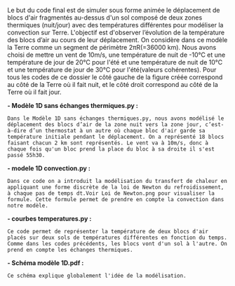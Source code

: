 Le but du code final est de simuler sous forme animée le déplacement de blocs d'air fragmentés au-dessus d'un sol composé de deux zones thermiques (nuit/jour) avec des températures différentes pour modéliser la convection sur Terre. L'objectif est d'observer l’évolution de la température des blocs d’air au cours de leur déplacement. On considère dans ce modèle la Terre comme un segment de périmètre 2πR(=36000 km). Nous avons choisi de mettre un vent de 10m/s, une température de nuit de -10°C et une température de jour de 20°C pour l'été et une température de nuit de 10°C et une température de jour de 30°C pour l'été(valeurs cohérentes). Pour tous les codes de ce dossier le côté gauche de la figure créée correspond au côté de la Terre où il fait nuit, et le côté droit correspond au côté de la Terre où il fait jour.

**- Modèle 1D sans échanges thermiques.py :**

    Dans le Modèle 1D sans échanges thermiques.py, nous avons modélisé le déplacement des blocs d’air de la zone nuit vers la zone jour, c’est-à-dire d’un thermostat à un autre où chaque bloc d'air garde sa température initiale pendant le déplacement. On a représenté 18 blocs faisant chacun 2 km sont représentés. Le vent va à 10m/s, donc à chaque fois qu'un bloc prend la place du bloc à sa droite il s'est passé 55h30.

**- modele 1D convection.py :**

    Dans ce code on a introduit la modélisation du transfert de chaleur en appliquant une forme discrète de la loi de Newton du refroidissement, à chaque pas de temps dt.Voir Loi de Newton.png pour visualiser la formule. Cette formule permet de prendre en compte la convection dans notre modèle.

**- courbes temperatures.py :**

    Ce code permet de représenter la température de deux blocs d'air placés sur deux sols de températures différentes en fonction du temps. Comme dans les codes précédents, les blocs vont d'un sol à l'autre. On prend en compte les échanges thermiques.

**- Schéma modèle 1D.pdf :**

    Ce schéma explique globalement l'idée de la modélisation.




